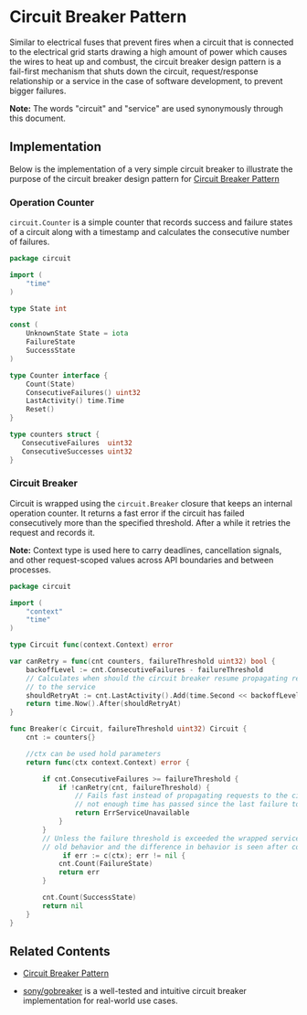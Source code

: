 # Circuit Breaker Pattern

Similar to electrical fuses that prevent fires when a circuit that is connected
to the electrical grid starts drawing a high amount of power which causes the
wires to heat up and combust, the circuit breaker design pattern is a fail-first
mechanism that shuts down the circuit, request/response relationship or a
service in the case of software development, to prevent bigger failures.

**Note:** The words "circuit" and "service" are used synonymously through this
document.

## Implementation

Below is the implementation of a very simple circuit breaker to illustrate the purpose
of the circuit breaker design pattern for  [Circuit Breaker Pattern](https://docs.microsoft.com/en-us/previous-versions/msp-n-p/dn589784(v=pandp.10)?redirectedfrom=MSDN)

### Operation Counter

`circuit.Counter` is a simple counter that records success and failure states of
a circuit along with a timestamp and calculates the consecutive number of
failures.

```go
package circuit

import (
    "time"
)

type State int

const (
    UnknownState State = iota
    FailureState
    SuccessState
)

type Counter interface {
    Count(State)
    ConsecutiveFailures() uint32
    LastActivity() time.Time
    Reset()
}

type counters struct {
   ConsecutiveFailures  uint32
   ConsecutiveSuccesses uint32
}

```

### Circuit Breaker

Circuit is wrapped using the `circuit.Breaker` closure that keeps an internal operation counter.
It returns a fast error if the circuit has failed consecutively more than the specified threshold.
After a while it retries the request and records it.

**Note:** Context type is used here to carry deadlines, cancellation signals, and
other request-scoped values across API boundaries and between processes.

```go
package circuit

import (
    "context"
    "time"
)

type Circuit func(context.Context) error

var canRetry = func(cnt counters, failureThreshold uint32) bool {
	backoffLevel := cnt.ConsecutiveFailures - failureThreshold
	// Calculates when should the circuit breaker resume propagating requests
	// to the service
	shouldRetryAt := cnt.LastActivity().Add(time.Second << backoffLevel)
	return time.Now().After(shouldRetryAt)
}

func Breaker(c Circuit, failureThreshold uint32) Circuit {
	cnt := counters{}

	//ctx can be used hold parameters
	return func(ctx context.Context) error {

		if cnt.ConsecutiveFailures >= failureThreshold {
			if !canRetry(cnt, failureThreshold) {
				// Fails fast instead of propagating requests to the circuit since
				// not enough time has passed since the last failure to retry
				return ErrServiceUnavailable
			}
		}
		// Unless the failure threshold is exceeded the wrapped service mimics the
		// old behavior and the difference in behavior is seen after consecutive failures
	         if err := c(ctx); err != nil {
			cnt.Count(FailureState)
			return err
		}

		cnt.Count(SuccessState)
		return nil
	}
}
```

## Related Contents

- [Circuit Breaker Pattern](https://docs.microsoft.com/en-us/previous-versions/msp-n-p/dn589784(v=pandp.10)?redirectedfrom=MSDN)

- [sony/gobreaker](https://github.com/sony/gobreaker) is a well-tested and intuitive circuit breaker implementation for real-world use cases.
